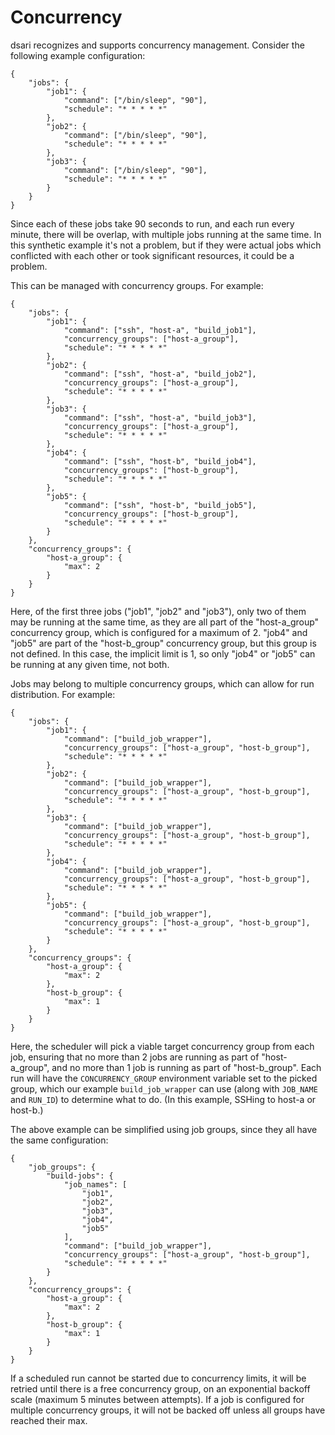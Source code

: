 # Concurrency

dsari recognizes and supports concurrency management.
Consider the following example configuration:

    {
        "jobs": {
            "job1": {
                "command": ["/bin/sleep", "90"],
                "schedule": "* * * * *"
            },
            "job2": {
                "command": ["/bin/sleep", "90"],
                "schedule": "* * * * *"
            },
            "job3": {
                "command": ["/bin/sleep", "90"],
                "schedule": "* * * * *"
            }
        }
    }

Since each of these jobs take 90 seconds to run, and each run every minute, there will be overlap, with multiple jobs running at the same time.
In this synthetic example it's not a problem, but if they were actual jobs which conflicted with each other or took significant resources, it could be a problem.

This can be managed with concurrency groups.
For example:

    {
        "jobs": {
            "job1": {
                "command": ["ssh", "host-a", "build_job1"],
                "concurrency_groups": ["host-a_group"],
                "schedule": "* * * * *"
            },
            "job2": {
                "command": ["ssh", "host-a", "build_job2"],
                "concurrency_groups": ["host-a_group"],
                "schedule": "* * * * *"
            },
            "job3": {
                "command": ["ssh", "host-a", "build_job3"],
                "concurrency_groups": ["host-a_group"],
                "schedule": "* * * * *"
            },
            "job4": {
                "command": ["ssh", "host-b", "build_job4"],
                "concurrency_groups": ["host-b_group"],
                "schedule": "* * * * *"
            },
            "job5": {
                "command": ["ssh", "host-b", "build_job5"],
                "concurrency_groups": ["host-b_group"],
                "schedule": "* * * * *"
            }
        },
        "concurrency_groups": {
            "host-a_group": {
                "max": 2
            }
        }
    }

Here, of the first three jobs ("job1", "job2" and "job3"), only two of them may be running at the same time, as they are all part of the "host-a_group" concurrency group, which is configured for a maximum of 2.
"job4" and "job5" are part of the "host-b_group" concurrency group, but this group is not defined.
In this case, the implicit limit is 1, so only "job4" or "job5" can be running at any given time, not both.

Jobs may belong to multiple concurrency groups, which can allow for run distribution.
For example:

    {
        "jobs": {
            "job1": {
                "command": ["build_job_wrapper"],
                "concurrency_groups": ["host-a_group", "host-b_group"],
                "schedule": "* * * * *"
            },
            "job2": {
                "command": ["build_job_wrapper"],
                "concurrency_groups": ["host-a_group", "host-b_group"],
                "schedule": "* * * * *"
            },
            "job3": {
                "command": ["build_job_wrapper"],
                "concurrency_groups": ["host-a_group", "host-b_group"],
                "schedule": "* * * * *"
            },
            "job4": {
                "command": ["build_job_wrapper"],
                "concurrency_groups": ["host-a_group", "host-b_group"],
                "schedule": "* * * * *"
            },
            "job5": {
                "command": ["build_job_wrapper"],
                "concurrency_groups": ["host-a_group", "host-b_group"],
                "schedule": "* * * * *"
            }
        },
        "concurrency_groups": {
            "host-a_group": {
                "max": 2
            },
            "host-b_group": {
                "max": 1
            }
        }
    }

Here, the scheduler will pick a viable target concurrency group from each job, ensuring that no more than 2 jobs are running as part of "host-a_group", and no more than 1 job is running as part of "host-b_group".
Each run will have the `CONCURRENCY_GROUP` environment variable set to the picked group, which our example `build_job_wrapper` can use (along with `JOB_NAME` and `RUN_ID`) to determine what to do.
(In this example, SSHing to host-a or host-b.)

The above example can be simplified using job groups, since they all have the same configuration:

    {
        "job_groups": {
            "build-jobs": {
                "job_names": [
                    "job1",
                    "job2",
                    "job3",
                    "job4",
                    "job5"
                ],
                "command": ["build_job_wrapper"],
                "concurrency_groups": ["host-a_group", "host-b_group"],
                "schedule": "* * * * *"
            }
        },
        "concurrency_groups": {
            "host-a_group": {
                "max": 2
            },
            "host-b_group": {
                "max": 1
            }
        }
    }

If a scheduled run cannot be started due to concurrency limits, it will be retried until there is a free concurrency group, on an exponential backoff scale (maximum 5 minutes between attempts).
If a job is configured for multiple concurrency groups, it will not be backed off unless all groups have reached their max.
